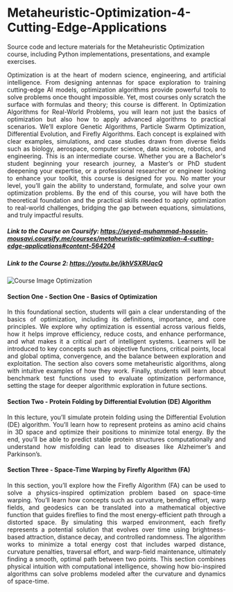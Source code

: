 # Metaheuristic-Optimization-4-Cutting-Edge-Applications
Source code and lecture materials for the Metaheuristic Optimization course, including Python implementations, presentations, and example exercises.

<p align="justify">
Optimization is at the heart of modern science, engineering, and artificial intelligence. From designing antennas for space exploration to training cutting-edge AI models, optimization algorithms provide powerful tools to solve problems once thought impossible. Yet, most courses only scratch the surface with formulas and theory; this course is different.
In Optimization Algorithms for Real-World Problems, you will learn not just the basics of optimization but also how to apply advanced algorithms to practical scenarios. We’ll explore Genetic Algorithms, Particle Swarm Optimization, Differential Evolution, and Firefly Algorithms. Each concept is explained with clear examples, simulations, and case studies drawn from diverse fields such as biology, aerospace, computer science, data science, robotics, and engineering.
This is an intermediate course. Whether you are a Bachelor's student beginning your research journey, a Master’s or PhD student deepening your expertise, or a professional researcher or engineer looking to enhance your toolkit, this course is designed for you. No matter your level, you’ll gain the ability to understand, formulate, and solve your own optimization problems.
By the end of this course, you will have both the theoretical foundation and the practical skills needed to apply optimization to real-world challenges, bridging the gap between equations, simulations, and truly impactful results.
</p>

##### Link to the Course on Coursify: https://seyed-muhammad-hossein-mousavi.coursify.me/courses/metaheuristic-optimization-4-cutting-edge-applications#content-564204
##### Link to the Course 2: https://youtu.be/jkhVSXRUqcQ

![Course Image Optimization](https://github.com/user-attachments/assets/ea1cafa1-a2b8-439d-af74-980376514a17)

#### Section One - Section One - Basics of Optimization

<p align="justify">
In this foundational section, students will gain a clear understanding of the basics of optimization, including its definitions, importance, and core principles. We explore why optimization is essential across various fields, how it helps improve efficiency, reduce costs, and enhance performance, and what makes it a critical part of intelligent systems. Learners will be introduced to key concepts such as objective functions, critical points, local and global optima, convergence, and the balance between exploration and exploitation. The section also covers some metaheuristic algorithms, along with intuitive examples of how they work. Finally, students will learn about benchmark test functions used to evaluate optimization performance, setting the stage for deeper algorithmic exploration in future sections.
</p>

#### Section Two - Protein Folding by Differential Evolution (DE) Algorithm

<p align="justify">
In this lecture, you’ll simulate protein folding using the Differential Evolution (DE) algorithm. You’ll learn how to represent proteins as amino acid chains in 3D space and optimize their positions to minimize total energy. By the end, you’ll be able to predict stable protein structures computationally and understand how misfolding can lead to diseases like Alzheimer’s and Parkinson’s.
</p>

#### Section Three - Space-Time Warping by Firefly Algorithm (FA)

<p align="justify">
In this section, you’ll explore how the Firefly Algorithm (FA) can be used to solve a physics-inspired optimization problem based on space-time warping. You’ll learn how concepts such as curvature, bending effort, warp fields, and geodesics can be translated into a mathematical objective function that guides fireflies to find the most energy-efficient path through a distorted space. By simulating this warped environment, each firefly represents a potential solution that evolves over time using brightness-based attraction, distance decay, and controlled randomness. The algorithm works to minimize a total energy cost that includes warped distance, curvature penalties, traversal effort, and warp-field maintenance, ultimately finding a smooth, optimal path between two points. This section combines physical intuition with computational intelligence, showing how bio-inspired algorithms can solve problems modeled after the curvature and dynamics of space-time.
</p>


